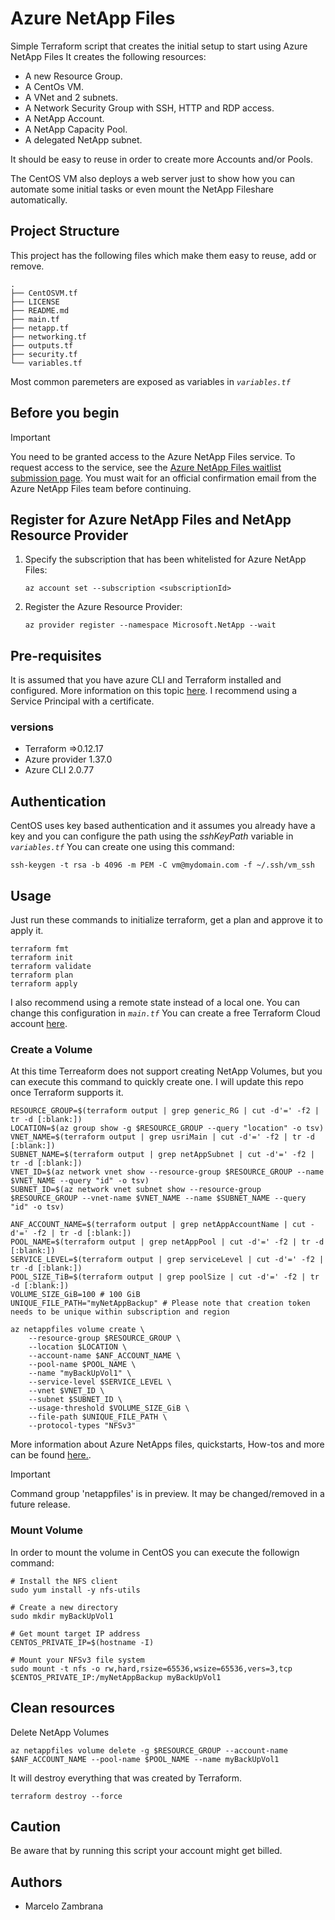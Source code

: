 # Azure NetApp Files

Simple Terraform script that creates the initial setup to start using Azure NetApp Files
It creates the following resources:

* A new Resource Group.
* A CentOs VM.
* A VNet and 2 subnets.
* A Network Security Group with SSH, HTTP and RDP access.
* A NetApp Account.
* A NetApp Capacity Pool.
* A delegated NetApp subnet.

It should be easy to reuse in order to create more Accounts and/or Pools.

The CentOS VM also deploys a web server just to show how you can automate some initial tasks or even mount the NetApp Fileshare automatically.

## Project Structure

This project has the following files which make them easy to reuse, add or remove.

```ssh
.
├── CentOSVM.tf
├── LICENSE
├── README.md
├── main.tf
├── netapp.tf
├── networking.tf
├── outputs.tf
├── security.tf
└── variables.tf
```

Most common paremeters are exposed as variables in _`variables.tf`_

## Before you begin

> [!IMPORTANT]
> You need to be granted access to the Azure NetApp Files service.  To request access to the service, see the [Azure NetApp Files waitlist submission page](https://forms.office.com/Pages/ResponsePage.aspx?id=v4j5cvGGr0GRqy180BHbR8cq17Xv9yVBtRCSlcD_gdVUNUpUWEpLNERIM1NOVzA5MzczQ0dQR1ZTSS4u).  You must wait for an official confirmation email from the Azure NetApp Files team before continuing.

## Register for Azure NetApp Files and NetApp Resource Provider

1. Specify the subscription that has been whitelisted for Azure NetApp Files:

    ```azurecli-interactive
    az account set --subscription <subscriptionId>
    ```

1. Register the Azure Resource Provider:

    ```azurecli-interactive
    az provider register --namespace Microsoft.NetApp --wait  
    ```

## Pre-requisites

It is assumed that you have azure CLI and Terraform installed and configured.
More information on this topic [here](https://docs.microsoft.com/en-us/azure/virtual-machines/linux/terraform-install-configure). I recommend using a Service Principal with a certificate.

### versions

* Terraform =>0.12.17
* Azure provider 1.37.0
* Azure CLI 2.0.77

## Authentication

CentOS uses key based authentication and it assumes you already have a key and you can configure the path using the _sshKeyPath_ variable in _`variables.tf`_
You can create one using this command:

```ssh
ssh-keygen -t rsa -b 4096 -m PEM -C vm@mydomain.com -f ~/.ssh/vm_ssh
```

## Usage

Just run these commands to initialize terraform, get a plan and approve it to apply it.

```ssh
terraform fmt
terraform init
terraform validate
terraform plan
terraform apply
```

I also recommend using a remote state instead of a local one. You can change this configuration in _`main.tf`_
You can create a free Terraform Cloud account [here](https://app.terraform.io).

### Create a Volume

At this time Terreaform does not support creating NetApp Volumes, but you can execute this command to quickly create one. I will update this repo once Terraform supports it.

```ssh
RESOURCE_GROUP=$(terraform output | grep generic_RG | cut -d'=' -f2 | tr -d [:blank:])
LOCATION=$(az group show -g $RESOURCE_GROUP --query "location" -o tsv)
VNET_NAME=$(terraform output | grep usriMain | cut -d'=' -f2 | tr -d [:blank:])
SUBNET_NAME=$(terraform output | grep netAppSubnet | cut -d'=' -f2 | tr -d [:blank:])
VNET_ID=$(az network vnet show --resource-group $RESOURCE_GROUP --name $VNET_NAME --query "id" -o tsv)
SUBNET_ID=$(az network vnet subnet show --resource-group $RESOURCE_GROUP --vnet-name $VNET_NAME --name $SUBNET_NAME --query "id" -o tsv)

ANF_ACCOUNT_NAME=$(terraform output | grep netAppAccountName | cut -d'=' -f2 | tr -d [:blank:])
POOL_NAME=$(terraform output | grep netAppPool | cut -d'=' -f2 | tr -d [:blank:])
SERVICE_LEVEL=$(terraform output | grep serviceLevel | cut -d'=' -f2 | tr -d [:blank:])
POOL_SIZE_TiB=$(terraform output | grep poolSize | cut -d'=' -f2 | tr -d [:blank:])
VOLUME_SIZE_GiB=100 # 100 GiB
UNIQUE_FILE_PATH="myNetAppBackup" # Please note that creation token needs to be unique within subscription and region

az netappfiles volume create \
    --resource-group $RESOURCE_GROUP \
    --location $LOCATION \
    --account-name $ANF_ACCOUNT_NAME \
    --pool-name $POOL_NAME \
    --name "myBackUpVol1" \
    --service-level $SERVICE_LEVEL \
    --vnet $VNET_ID \
    --subnet $SUBNET_ID \
    --usage-threshold $VOLUME_SIZE_GiB \
    --file-path $UNIQUE_FILE_PATH \
    --protocol-types "NFSv3"
```

More information about Azure NetApps files, quickstarts, How-tos and more can be found [here.](https://docs.microsoft.com/en-us/azure/azure-netapp-files/).

> [!IMPORTANT]
> Command group 'netappfiles' is in preview. It may be changed/removed in a future release.

### Mount Volume

In order to mount the volume in CentOS you can execute the followign command:

```ssh
# Install the NFS client
sudo yum install -y nfs-utils

# Create a new directory
sudo mkdir myBackUpVol1

# Get mount target IP address
CENTOS_PRIVATE_IP=$(hostname -I)

# Mount your NFSv3 file system
sudo mount -t nfs -o rw,hard,rsize=65536,wsize=65536,vers=3,tcp $CENTOS_PRIVATE_IP:/myNetAppBackup myBackUpVol1
```

## Clean resources

Delete NetApp Volumes

```ssh
az netappfiles volume delete -g $RESOURCE_GROUP --account-name $ANF_ACCOUNT_NAME --pool-name $POOL_NAME --name myBackUpVol1

```

It will destroy everything that was created by Terraform.

```ssh
terraform destroy --force
```

## Caution

Be aware that by running this script your account might get billed.

## Authors

* Marcelo Zambrana
